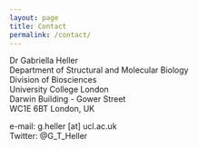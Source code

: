 ```yaml
---
layout: page
title: Contact
permalink: /contact/
---
```


<p>Dr Gabriella Heller<br>
Department of Structural and Molecular Biology<br>
Division of Biosciences<br>
University College London<br>
Darwin Building - Gower Street<br>
WC1E 6BT London, UK<br>

e-mail: g.heller [at] ucl.ac.uk<br>
Twitter: @G_T_Heller<br>
</p>
